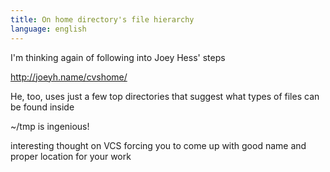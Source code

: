 ```yaml
---
title: On home directory's file hierarchy
language: english
---
```


I'm thinking again of following into Joey Hess' steps

http://joeyh.name/cvshome/

He, too, uses just a few top directories that suggest what types of files can be found inside

~/tmp is ingenious!

interesting thought on VCS forcing you to come up with good name and proper location for your work


